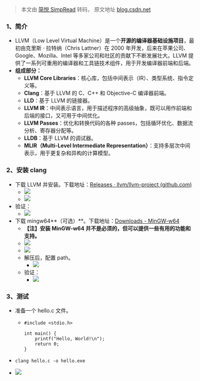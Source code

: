 > 本文由 [简悦 SimpRead](http://ksria.com/simpread/) 转码， 原文地址 [blog.csdn.net](https://blog.csdn.net/weixin_45100742/article/details/139024078)

### 1、简介

*   LLVM（Low Level Virtual Machine）是一个**开源的编译器基础设施项目**，最初由克里斯 · 拉特纳（Chris Lattner）在 2000 年开发，后来在苹果公司、Google、Mozilla、Intel 等多家公司和社区的贡献下不断发展壮大。LLVM 提供了一系列可重用的编译器和工具链技术组件，用于开发编译器前端和后端。
*   **组成部分：**
    *   **LLVM Core Libraries**：核心库，包括中间表示（IR）、类型系统、指令定义等。
    *   **Clang**：基于 LLVM 的 C、C++ 和 Objective-C 编译器前端。
    *   **LLD**：基于 LLVM 的链接器。
    *   **LLVM IR**：中间表示语言，用于描述程序的高级抽象，既可以用作前端和后端的接口，又可用于中间优化。
    *   **LLVM Passes**：优化和转换代码的各种 passes，包括循环优化、数据流分析、寄存器分配等。
    *   **LLDB**：基于 LLVM 的调试器。
    *   **MLIR（Multi-Level Intermediate Representation）**：支持多层次中间表示，用于更复杂和异构的计算模型。

### 2、安装 clang

*   下载 LLVM 并安装。下载地址：[Releases · llvm/llvm-project (github.com)](https://github.com/llvm/llvm-project/releases "Releases · llvm/llvm-project (github.com)")
    *   ![](https://i-blog.csdnimg.cn/blog_migrate/29ed958b001e97a117ba9cdb05de38cd.png)
    *   ![](https://i-blog.csdnimg.cn/blog_migrate/e509bcae84a1d636c2b1b3b97b24e9e2.png)
*   验证：
    *   ![](https://i-blog.csdnimg.cn/blog_migrate/de909d60cb81e3411ddfea70671b0472.png)
*   下载 mingw64**（可选）**。下载地址：[Downloads - MinGW-w64](https://www.mingw-w64.org/downloads/#llvm-mingw "Downloads - MinGW-w64")
    *   **【注】安装 MinGW-w64 并不是必须的，但可以提供一些有用的功能和支持。**
    *   ![](https://i-blog.csdnimg.cn/blog_migrate/37974851f5f39e2bd43295825d3f3911.png)
    *   ![](https://i-blog.csdnimg.cn/blog_migrate/306f5ec5f7fe7a93dd4c7c2672b06a87.png)
    *   解压后，配置 path。
        *   ![](https://i-blog.csdnimg.cn/blog_migrate/1e115d82941e5cd47220cd868ecc584e.png)
    *   验证：
        *   ![](https://i-blog.csdnimg.cn/blog_migrate/55a0c3d46f562247c92fa26a35d322f8.png)

### 3、测试

*   准备一个 hello.c 文件。
    *   ```
        #include <stdio.h>
         
        int main() {
            printf("Hello, World!\n");
            return 0;
        }
        ```
        
*   ```
    clang hello.c -o hello.exe
    
    ```
    
*   ![](https://i-blog.csdnimg.cn/blog_migrate/cedaf456291b8c5f141251784d5398db.png)